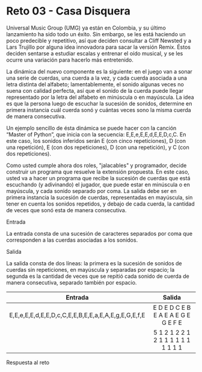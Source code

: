 # Reto 03 - Casa Disquera

Universal Music Group (UMG) ya están en Colombia, y su último lanzamiento ha sido todo un éxito. Sin embargo, se les está haciendo un poco predecible y repetitivo, así que deciden consultar a Cliff Newsted y a Lars Trujillo por alguna idea innovadora para sacar la versión Remix. Éstos deciden sentarse a estudiar escalas y entrenar el oído musical, y se les ocurre una variación para hacerlo más entretenido.

La dinámica del nuevo componente es la siguiente: en el juego van a sonar una serie de cuerdas, una cuerda a la vez, y cada cuerda asociada a una letra distinta del alfabeto; lamentablemente, el sonido algunas veces no suena con calidad perfecta, así que el sonido de la cuerda puede llegar representado por la letra del alfabeto en minúscula o en mayúscula. La idea es que la persona luego de escuchar la sucesión de sonidos, determine en primera instancia cuál cuerda sonó y cuántas veces sono la misma cuerda de manera consecutiva.

Un ejemplo sencillo de ésta dinámica se puede hacer con la canción “Master of Python”, que inicia con la secuencia: E,E,e,E,E,d,E,E,D,c,C. En este caso, los sonidos inferidos serán E (con cinco repeticiones), D (con una repetición), E (con dos repeticiones), D (con una repetición), y C (con dos repeticiones).

Como usted cumple ahora dos roles, "jalacables" y programador, decide construir un programa que resuelve la extensión propuesta. En este caso, usted va a hacer un programa que recibe la sucesión de cuerdas que está escuchando (y adivinando) el jugador, que puede estar en minúscula o en mayúscula, y cada sonido separado por coma. La salida debe ser en primera instancia la sucesión de cuerdas, representadas en mayúscula, sin tener en cuenta los sonidos repetidos, y debajo de cada cuerda, la cantidad de veces que sonó esta de manera consecutiva.


Entrada

La entrada consta de una sucesión de caracteres separados por coma que corresponden a las cuerdas asociadas a los sonidos.

Salida

La salida consta de dos líneas: la primera es la sucesión de sonidos de cuerdas sin repeticiones, en mayúscula y separadas por espacio; la segunda es la cantidad de veces que se repitió cada sonido de cuerda de manera consecutiva, separado también por espacio.


| Entrada|Salida |
|:-:|:-:|
|E,E,e,E,E,d,E,E,D,c,C,E,E,B,E,E,a,E,A,E,g,E,G,E,f,E |E D E D C E B E A E A E G E G E F E  |
| |5 1 2 1 2 2 1 2 1 1 1 1 1 1 1 1 1 1 |

Respuesta al reto
```python


```